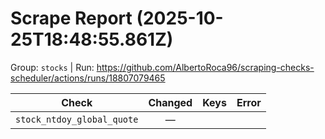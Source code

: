 # Scrape Report (2025-10-25T18:48:55.861Z)

Group: `stocks`  |  Run: https://github.com/AlbertoRoca96/scraping-checks-scheduler/actions/runs/18807079465

| Check | Changed | Keys | Error |
|---|:---:|:--|:--|
| `stock_ntdoy_global_quote` | — |  |  |
